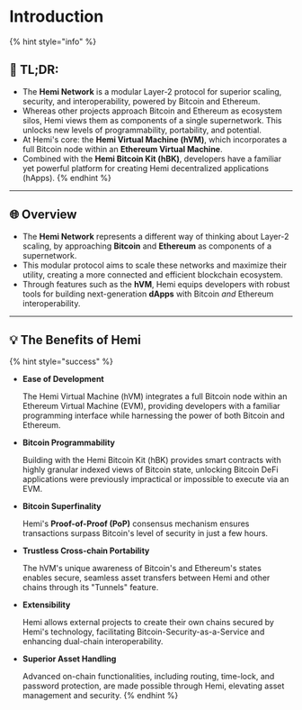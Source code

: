# Introduction

{% hint style="info" %}
## 📜 **TL;DR:**

* The **Hemi Network** is a modular Layer-2 protocol for superior scaling, security, and interoperability, powered by Bitcoin and Ethereum.
* Whereas other projects approach Bitcoin and Ethereum as ecosystem silos, Hemi views them as components of a single supernetwork. This unlocks new levels of programmability, portability, and potential.
* At Hemi's core: the **Hemi Virtual Machine (hVM)**, which incorporates a full Bitcoin node within an **Ethereum Virtual Machine**.
* Combined with the **Hemi Bitcoin Kit (hBK)**, developers have a familiar yet powerful platform for creating Hemi decentralized applications (hApps).
{% endhint %}

***

## 🌐 Overview

* The **Hemi Network** represents a different way of thinking about Layer-2 scaling, by approaching **Bitcoin** and **Ethereum** as components of a supernetwork.
* This modular protocol aims to scale these networks and maximize their utility, creating a more connected and efficient blockchain ecosystem.
* Through features such as the **hVM**, Hemi equips developers with robust tools for building next-generation **dApps** with Bitcoin _and_ Ethereum interoperability.

***

## 💡 The Benefits of Hemi

{% hint style="success" %}
*   **Ease of Development**

    The Hemi Virtual Machine (hVM) integrates a full Bitcoin node within an Ethereum Virtual Machine (EVM), providing developers with a familiar programming interface while harnessing the power of both Bitcoin and Ethereum.
*   **Bitcoin Programmability**

    Building with the Hemi Bitcoin Kit (hBK) provides smart contracts with highly granular indexed views of Bitcoin state, unlocking Bitcoin DeFi applications were previously impractical or impossible to execute via an EVM.
*   **Bitcoin Superfinality**

    Hemi's **Proof-of-Proof (PoP)** consensus mechanism ensures transactions surpass Bitcoin's level of security in just a few hours.
*   **Trustless Cross-chain Portability**

    The hVM's unique awareness of Bitcoin's and Ethereum's states enables secure, seamless asset transfers between Hemi and other chains through its "Tunnels" feature.
*   **Extensibility**

    Hemi allows external projects to create their own chains secured by Hemi's technology, facilitating Bitcoin-Security-as-a-Service and enhancing dual-chain interoperability.
*   **Superior Asset Handling**

    Advanced on-chain functionalities, including routing, time-lock, and password protection, are made possible through Hemi, elevating asset management and security.
{% endhint %}
